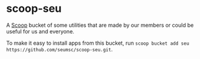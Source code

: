 # scoop-seu

A [Scoop](https://scoop.sh/) bucket of some utilities that are made by our members or could be useful for us and everyone.

To make it easy to install apps from this bucket, run `scoop bucket add seu https://github.com/seumsc/scoop-seu.git`.

